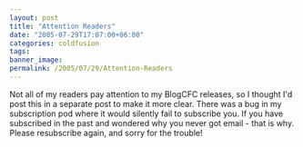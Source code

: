 ```yaml
---
layout: post
title: "Attention Readers"
date: "2005-07-29T17:07:00+06:00"
categories: coldfusion 
tags: 
banner_image: 
permalink: /2005/07/29/Attention-Readers
---
```


Not all of my readers pay attention to my BlogCFC releases, so I thought I'd post this in a separate post to make it more clear. There was a bug in my subscription pod where it would silently fail to subscribe you. If you have subscribed in the past and wondered why you never got email - that is why. Please resubscribe again, and sorry for the trouble!